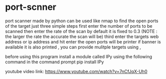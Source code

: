 # port-scnner
port scanner made by python can be used like nmap to find the open ports of the target just three simple steps first enter the number of ports to be scanned then enter the rate of the scan by default it is fixed to 0.3 (NOTE : the larger the rate the accurate the scan will be) third enter the targets web address or ip address and hit enter the open ports will be printer if banner is available it is also printed , you can provide mulitple targets using , 


before using this program install a module called IPy using the following command in the command prompt
pip install IPy


youtube video link: https://www.youtube.com/watch?v=7nCfJqX-Uh0
